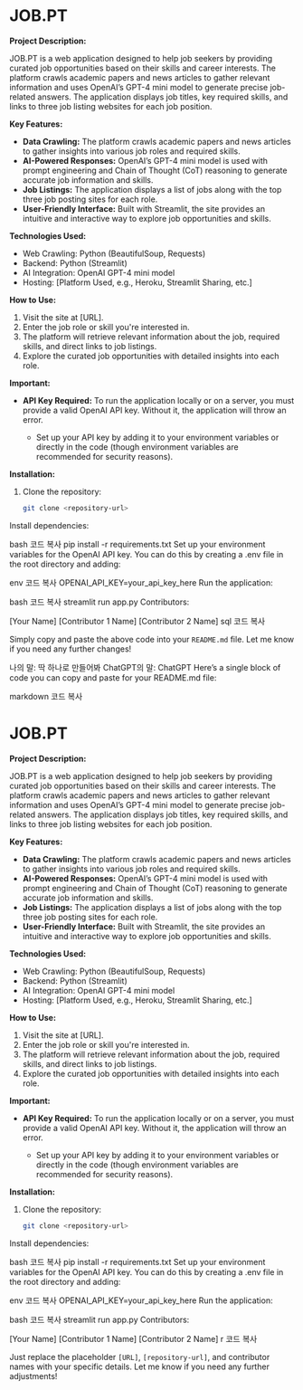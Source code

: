 # JOB.PT

**Project Description:**

JOB.PT is a web application designed to help job seekers by providing curated job opportunities based on their skills and career interests. The platform crawls academic papers and news articles to gather relevant information and uses OpenAI’s GPT-4 mini model to generate precise job-related answers. The application displays job titles, key required skills, and links to three job listing websites for each job position.

**Key Features:**

- **Data Crawling:** The platform crawls academic papers and news articles to gather insights into various job roles and required skills.
- **AI-Powered Responses:** OpenAI’s GPT-4 mini model is used with prompt engineering and Chain of Thought (CoT) reasoning to generate accurate job information and skills.
- **Job Listings:** The application displays a list of jobs along with the top three job posting sites for each role.
- **User-Friendly Interface:** Built with Streamlit, the site provides an intuitive and interactive way to explore job opportunities and skills.

**Technologies Used:**

- Web Crawling: Python (BeautifulSoup, Requests)
- Backend: Python (Streamlit)
- AI Integration: OpenAI GPT-4 mini model
- Hosting: [Platform Used, e.g., Heroku, Streamlit Sharing, etc.]

**How to Use:**

1. Visit the site at [URL].
2. Enter the job role or skill you're interested in.
3. The platform will retrieve relevant information about the job, required skills, and direct links to job listings.
4. Explore the curated job opportunities with detailed insights into each role.

**Important:**

- **API Key Required:** To run the application locally or on a server, you must provide a valid OpenAI API key. Without it, the application will throw an error.
  
  - Set up your API key by adding it to your environment variables or directly in the code (though environment variables are recommended for security reasons).

**Installation:**

1. Clone the repository:
   ```bash
   git clone <repository-url>
Install dependencies:

bash
코드 복사
pip install -r requirements.txt
Set up your environment variables for the OpenAI API key. You can do this by creating a .env file in the root directory and adding:

env
코드 복사
OPENAI_API_KEY=your_api_key_here
Run the application:

bash
코드 복사
streamlit run app.py
Contributors:

[Your Name]
[Contributor 1 Name]
[Contributor 2 Name]
sql
코드 복사

Simply copy and paste the above code into your `README.md` file. Let me know if you need any further changes!






나의 말:
딱 하나로 만들어봐 
ChatGPT의 말:
ChatGPT
Here’s a single block of code you can copy and paste for your README.md file:

markdown
코드 복사
# JOB.PT

**Project Description:**

JOB.PT is a web application designed to help job seekers by providing curated job opportunities based on their skills and career interests. The platform crawls academic papers and news articles to gather relevant information and uses OpenAI’s GPT-4 mini model to generate precise job-related answers. The application displays job titles, key required skills, and links to three job listing websites for each job position.

**Key Features:**

- **Data Crawling:** The platform crawls academic papers and news articles to gather insights into various job roles and required skills.
- **AI-Powered Responses:** OpenAI’s GPT-4 mini model is used with prompt engineering and Chain of Thought (CoT) reasoning to generate accurate job information and skills.
- **Job Listings:** The application displays a list of jobs along with the top three job posting sites for each role.
- **User-Friendly Interface:** Built with Streamlit, the site provides an intuitive and interactive way to explore job opportunities and skills.

**Technologies Used:**

- Web Crawling: Python (BeautifulSoup, Requests)
- Backend: Python (Streamlit)
- AI Integration: OpenAI GPT-4 mini model
- Hosting: [Platform Used, e.g., Heroku, Streamlit Sharing, etc.]

**How to Use:**

1. Visit the site at [URL].
2. Enter the job role or skill you're interested in.
3. The platform will retrieve relevant information about the job, required skills, and direct links to job listings.
4. Explore the curated job opportunities with detailed insights into each role.

**Important:**

- **API Key Required:** To run the application locally or on a server, you must provide a valid OpenAI API key. Without it, the application will throw an error.
  
  - Set up your API key by adding it to your environment variables or directly in the code (though environment variables are recommended for security reasons).

**Installation:**

1. Clone the repository:
   ```bash
   git clone <repository-url>
Install dependencies:

bash
코드 복사
pip install -r requirements.txt
Set up your environment variables for the OpenAI API key. You can do this by creating a .env file in the root directory and adding:

env
코드 복사
OPENAI_API_KEY=your_api_key_here
Run the application:

bash
코드 복사
streamlit run app.py
Contributors:

[Your Name]
[Contributor 1 Name]
[Contributor 2 Name]
r
코드 복사

Just replace the placeholder `[URL]`, `[repository-url]`, and contributor names with your specific details. Let me know if you need any further adjustments!





